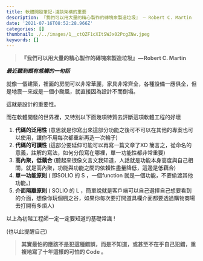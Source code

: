 ```yaml
---
title: 軟體開發筆記-淺談架構的重要
description: 『我們可以用大量的精心製作的磚塊來製造垃圾』 — Robert C. Martin
date: '2021-07-16T08:52:28.966Z'
categories: []
thumbnail: ./../images/1__ctQZF1cXItSWJx02PcgZNw.jpeg
keywords: []
---
```


<!-- ![](C:\Users\s6263\OneDrive\桌面\medium\posts\md_1709892859090\img\1__ctQZF1cXItSWJx02PcgZNw.jpeg) -->

> **『我們可以用大量的精心製作的磚塊來製造垃圾』 — Robert C. Martin**

**_最近聽到頗有感觸的一句話_**

就像一個建築，裡面的房間可以非常華麗，家具非常齊全，各種設備一應俱全，但是地震一來或是一個小颱風，就直接因為設計不而倒塌。

這就是設計的重要性。

而在軟體開發的世界裡，又特別以下面幾項特質去評斷這項軟體工程的好壞

1.  **代碼的泛用性** (意思就是你寫出來這部分功能之後可不可以在其他的專案也可以使用，讓你不用每次都重新再造一次輪子)
2.  **代碼的可讀性** (這部分要延伸可能可以再寫一篇文章了XD 簡言之，從命名的意義，註解的寫法，如何分段寫在哪裡，單一功能性都非常重要)
3.  **高內聚，低藕合** (聽起來很像文言文我知道，人話就是功能本身高度與自己相關，就是高內聚，功能與功能之間的依賴性盡量降低，這邊是低藕合)
4.  **單一功能原則** ( 即SOLIO 的 S ，一個function 就是一個功能，不要偷渡其他功能。)
5.  **介面隔離原則** ( SOLIO 的 L ，簡單說就是客戶端可以自己選擇自己想要看到的介面，想像你玩個楓之谷，如果你每次要打開道具欄介面都要透過購物商場去打開有多煩人)

以上為初階工程師一定一定要知道的基礎常識 !

(也以此提醒自己)

> **其實最怕的應該不是犯這種錯誤，而是不知道，或甚至不在乎自己犯錯，重複地寫了十年這樣的可怕的 Code 。**
